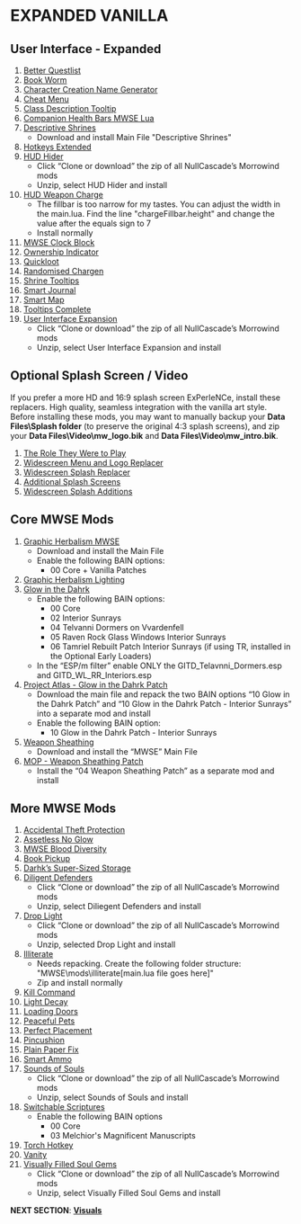# EXPANDED VANILLA

## User Interface - Expanded
1. [Better Questlist](https://www.nexusmods.com/morrowind/mods/48272?tab=files)
1. [Book Worm](https://www.nexusmods.com/morrowind/mods/46851?tab=files)
1. [Character Creation Name Generator](https://www.nexusmods.com/morrowind/mods/46189?tab=files)
1. [Cheat Menu](https://www.nexusmods.com/morrowind/mods/47143?tab=files)
1. [Class Description Tooltip](https://www.nexusmods.com/morrowind/mods/47527?tab=files)
1. [Companion Health Bars MWSE Lua](https://www.nexusmods.com/morrowind/mods/46136?tab=files)
1. [Descriptive Shrines](https://www.nexusmods.com/morrowind/mods/46119?tab=files)
	- Download and install Main File "Descriptive Shrines"
1. [Hotkeys Extended](https://www.nexusmods.com/morrowind/mods/48055?tab=files)
1. [HUD Hider](https://github.com/NullCascade/morrowind-mods)
	- Click “Clone or download” the zip of all NullCascade’s Morrowind mods
	- Unzip, select HUD Hider and install
1. [HUD Weapon Charge](https://www.nexusmods.com/morrowind/mods/47962?tab=files)
	- The fillbar is too narrow for my tastes. You can adjust the width in the main.lua. Find the line "chargeFillbar.height" and change the value after the equals sign to 7
	- Install normally
1. [MWSE Clock Block](https://www.nexusmods.com/morrowind/mods/46292?tab=files)
1. [Ownership Indicator](https://www.nexusmods.com/morrowind/mods/45940?tab=files)
1. [Quickloot](https://www.nexusmods.com/morrowind/mods/46283?tab=files)
1. [Randomised Chargen](https://www.nexusmods.com/morrowind/mods/46915?tab=files)
1. [Shrine Tooltips](https://www.nexusmods.com/morrowind/mods/48275?tab=files)
1. [Smart Journal](https://www.nexusmods.com/morrowind/mods/47492?tab=files)
1. [Smart Map](https://www.nexusmods.com/morrowind/mods/46634?tab=files)
1. [Tooltips Complete](https://www.nexusmods.com/morrowind/mods/46842?tab=files)
1. [User Interface Expansion](https://github.com/NullCascade/morrowind-mods)
	- Click “Clone or download” the zip of all NullCascade’s Morrowind mods
	- Unzip, select User Interface Expansion and install

## Optional Splash Screen / Video 
If you prefer a more HD and 16:9 splash screen ExPerIeNCe, install these replacers. High quality, seamless integration with the vanilla art style. Before installing these mods, you may want to manually backup your **Data Files\Splash folder** (to preserve the original 4:3 splash screens), and zip your **Data Files\Video\mw_logo.bik** and **Data Files\Video\mw_intro.bik**.
1. [The Role They Were to Play](https://www.nexusmods.com/morrowind/mods/46411?tab=files)
1. [Widescreen Menu and Logo Replacer](https://www.nexusmods.com/morrowind/mods/47164?tab=files)
1. [Widescreen Splash Replacer](https://www.nexusmods.com/morrowind/mods/47163?tab=files)
1. [Additional Splash Screens](https://www.nexusmods.com/morrowind/mods/43319?tab=files)
1. [Widescreen Splash Additions](https://www.nexusmods.com/morrowind/mods/48001?tab=files)

## Core MWSE Mods
1. [Graphic Herbalism MWSE](https://www.nexusmods.com/morrowind/mods/46599?tab=files)
	- Download and install the Main File
	- Enable the following BAIN options:
		- 00 Core + Vanilla Patches
1. [Graphic Herbalism Lighting](https://www.nexusmods.com/morrowind/mods/47864?tab=files)
1. [Glow in the Dahrk](https://www.nexusmods.com/morrowind/mods/45886?tab=files)
	- Enable the following BAIN options:
		- 00 Core
		- 02 Interior Sunrays
		- 04 Telvanni Dormers on Vvardenfell
		- 05 Raven Rock Glass Windows Interior Sunrays
		- 06 Tamriel Rebuilt Patch Interior Sunrays (if using TR, installed in the Optional Early Loaders)
	- In the “ESP/m filter” enable ONLY the GITD_Telavnni_Dormers.esp and GITD_WL_RR_Interiors.esp
1. [Project Atlas - Glow in the Dahrk Patch](https://www.nexusmods.com/morrowind/mods/45399?tab=files)
	- Download the main file and repack the two BAIN options “10 Glow in the Dahrk Patch” and “10 Glow in the Dahrk Patch - Interior Sunrays” into a separate mod and install
	- Enable the following BAIN option:
		- 10 Glow in the Dahrk Patch - Interior Sunrays
1. [Weapon Sheathing](https://www.nexusmods.com/morrowind/mods/46069?tab=files)
	- Download and install the “MWSE” Main File
1. [MOP - Weapon Sheathing Patch](https://www.nexusmods.com/morrowind/mods/45384?tab=files)
	- Install the “04 Weapon Sheathing Patch” as a separate mod and install

## More MWSE Mods
1. [Accidental Theft Protection](https://www.nexusmods.com/morrowind/mods/48264?tab=files)
1. [Assetless No Glow](https://www.nexusmods.com/morrowind/mods/47925?tab=files)
1. [MWSE Blood Diversity](https://www.nexusmods.com/morrowind/mods/47913?tab=files)
1. [Book Pickup](https://www.nexusmods.com/morrowind/mods/46625?tab=files)
1. [Darhk’s Super-Sized Storage](https://www.nexusmods.com/morrowind/mods/45147?tab=files)
1. [Diligent Defenders](https://github.com/NullCascade/morrowind-mods)
	- Click “Clone or download” the zip of all NullCascade’s Morrowind mods
	- Unzip, select Diliegent Defenders and install
1. [Drop Light](https://github.com/NullCascade/morrowind-mods)
	- Click “Clone or download” the zip of all NullCascade’s Morrowind mods
	- Unzip, selected Drop Light and install
1. [Illiterate](https://www.nexusmods.com/morrowind/mods/46600?tab=files)
	- Needs repacking. Create the following folder structure: "MWSE\mods\illiterate\[main.lua file goes here]"
	- Zip and install normally	
1. [Kill Command](https://www.nexusmods.com/morrowind/mods/46723?tab=files)
1. [Light Decay](https://www.nexusmods.com/morrowind/mods/46671?tab=files)
1. [Loading Doors](https://www.nexusmods.com/morrowind/mods/46094?tab=files)
1. [Peaceful Pets](https://www.nexusmods.com/morrowind/mods/47956?tab=files)
1. [Perfect Placement](https://www.nexusmods.com/morrowind/mods/46562?tab=files)
1. [Pincushion](https://www.nexusmods.com/morrowind/mods/46862?tab=files)
1. [Plain Paper Fix](https://www.nexusmods.com/morrowind/mods/47735?tab=files)
1. [Smart Ammo](https://www.nexusmods.com/morrowind/mods/47383?tab=files)
1. [Sounds of Souls](https://github.com/NullCascade/morrowind-mods)
	- Click “Clone or download” the zip of all NullCascade’s Morrowind mods
	- Unzip, select Sounds of Souls and install
1. [Switchable Scriptures](https://www.nexusmods.com/morrowind/mods/46680?tab=files)
	- Enable the following BAIN options
		- 00 Core
		- 03 Melchior's Magnificent Manuscripts
1. [Torch Hotkey](https://www.nexusmods.com/morrowind/mods/45747?tab=files)
1. [Vanity](https://www.nexusmods.com/morrowind/mods/48529?tab=files)
1. [Visually Filled Soul Gems](https://github.com/NullCascade/morrowind-mods)
	- Click “Clone or download” the zip of all NullCascade’s Morrowind mods
	- Unzip, select Visually Filled Soul Gems and install

**NEXT SECTION**:
[**Visuals**](https://github.com/doublemoulinet/Morrowind-Modular-Mod-Guide/blob/master/VISUALS.md)